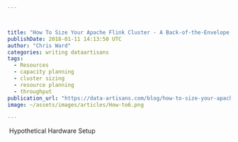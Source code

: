 ```yaml
---



title: "How To Size Your Apache Flink Cluster - A Back-of-the-Envelope Calculation"
publishDate: 2018-01-11 14:13:50 UTC
author: "Chris Ward"
categories: writing dataartisans
tags:
  - Resources
  - capacity planning
  - cluster sizing
  - resource planning
  - throughput
publication_url: "https://data-artisans.com/blog/how-to-size-your-apache-flink-cluster-general-guidelines"
image: ~/assets/images/articles/How-to6.png

---
```

&nbsp;Hypothetical Hardware Setup

